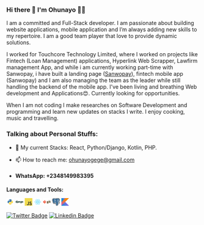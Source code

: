 ### Hi there 👋 I'm Ohunayo :man_technologist:

I am a committed and  Full-Stack developer. I am passionate about building website applications, mobile application and I’m always adding new skills to my repertoire. I am a good team player that love to provide dynamic solutions.

I worked for Touchcore Technology Limited, where I worked on projects like Fintech (Loan Management) applications, Hyperlink Web Scrapper, Lawfirm management App, and while i am currently working part-time with Sanwopay, i have built a landing page ([Sanwopay](https://sanwopay.com)), fintech mobile app (Sanwopay) and I am also managing the team as the leader while still handling the backend of the mobile app. I've been living and breathing Web development and Applications😍. Currently looking for opportunities. 

When I am not coding I make researches on Software Development and programming and learn new updates on stacks I write. I enjoy cooking, music and travelling. 

### Talking about Personal Stuffs: 

- 🌱 My current Stacks: React, Python/Django, Kotlin, PHP.

- 📫 How to reach me: ohunayogege@gmail.com
-  #### WhatsApp: +2348149983395

**Languages and Tools:** 


<code><img height="20" src="https://raw.githubusercontent.com/github/explore/80688e429a7d4ef2fca1e82350fe8e3517d3494d/topics/python/python.png"></code>
<code><img height="20" src="https://raw.githubusercontent.com/github/explore/80688e429a7d4ef2fca1e82350fe8e3517d3494d/topics/django/django.png"></code>
<code><img height="20" src="https://raw.githubusercontent.com/github/explore/80688e429a7d4ef2fca1e82350fe8e3517d3494d/topics/javascript/javascript.png"></code>
<code><img height="20" src="https://raw.githubusercontent.com/github/explore/80688e429a7d4ef2fca1e82350fe8e3517d3494d/topics/react/react.png"></code>
<code><img height="20" src="https://raw.githubusercontent.com/github/explore/80688e429a7d4ef2fca1e82350fe8e3517d3494d/topics/git/git.png"></code>
<code><img height="20" src="https://raw.githubusercontent.com/github/explore/80688e429a7d4ef2fca1e82350fe8e3517d3494d/topics/postgresql/postgresql.png"></code>
<code><img height="20" src="https://raw.githubusercontent.com/github/explore/80688e429a7d4ef2fca1e82350fe8e3517d3494d/topics/kotlin/kotlin.png"></code>


[![Twitter Badge](https://img.shields.io/badge/-Twitter-1ca0f1?style=flat-square&labelColor=1ca0f1&logo=twitter&logoColor=white&link=https://twitter.com/ohunayogege)](https://twitter.com/ohunayogege) [![Linkedin Badge](https://img.shields.io/badge/-LinkedIn-blue?style=flat-square&logo=Linkedin&logoColor=white&link=https://www.linkedin.com/in/ohunayogege/)](https://www.linkedin.com/in/ohunayogege)

